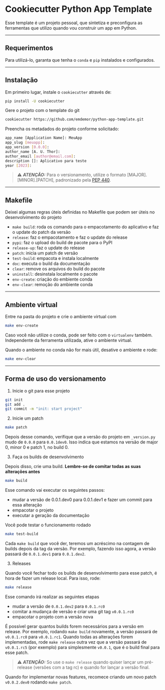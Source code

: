 # Cookiecutter Python App Template

Esse template é um projeto pessoal, que sintetiza e preconfigura as ferramentas que utilizo quando vou construir um app em Python.

--- 

## Requerimentos

Para utilizá-lo, garanta que tenha o `conda` e `pip` instalados e configurados.

--- 

## Instalação

Em primeiro lugar, instale o `cookiecutter` através de:

```bash
pip install -U cookiecutter
```

Gere o projeto com o template do git

```bash
cookiecutter https://github.com/emdemor/python-app-template.git
```

Preencha os metadados do projeto conforme solicitado:

```bash
app_name [Application Name]: MeuApp
app_slug [meuapp]: 
app_version [0.0.0]: 
author_name [A. U. Thor]: 
author_email [author@email.com]: 
description []: Aplicativo para teste
year [2023]: 
```
> :warning: **_ATENÇÃO:_**  Para o versionamento, utilize o formato [MAJOR].[MINOR].[PATCH], padronizado pela [PEP 440](https://peps.python.org/pep-0440).

--- 
 
## Makefile

Deixei algumas regras úteis definidas no Makefile que podem ser úteis no desenvolvimento do projeto

* `make build`: roda os comando para o empacotamento do aplicativo e faz o update do patch da versão
* `release`: faz o empacotamento e faz o update do release
* `pypi`: faz o upload do build de pacote para o PyPI
* `release-up`: faz o update do release
* `patch`: inicia um patch de versão
* `test-build`: empacota e instala localmente
* `doc`: executa o build da documentação
* `clear`: remove os arquivos do build do pacote
* `uninstall`: desinstala localmente o pacote
* `env-create`: criação do embiente conda
* `env-clear`: remoção do ambiente conda

---

## Ambiente virtual

Entre na pasta do projeto e crie o ambiente virtual com

```bash
make env-create
```

Caso você não utilize o conda, pode ser feito com o `virtualenv` também. Independente da ferramenta utilizada, ative o ambiente virtual.

Quando o ambiente no conda não for mais útil, desative o ambiente e rode:

```bash
make env-clear
```

---

## Forma de uso do versionamento

1. Inicie o git para esse projeto

```bash
git init
git add .
git commit -m "init: start project"
```

2. Inicie um patch

```bash
make patch
```

Depois desse comando, verifique que a versão do projeto em `_version.py` mudo de `0.0.0` para `0.0.1dev0`. Isso indica que estamos na versão de major 0, minor 0 e patch 1, no build 0. 

3. Faça os builds de desenvolvimento

Depois disso, crie uma build. **Lembre-se de comitar todas as suas alterações antes**

```bash
make build
```

Esse comando vai executar os seguintes passos:
* mudar a versão de 0.0.1.dev0 para 0.0.1.dev1 e fazer um commit para essa alteração
* empacotar o projeto
* executar a geração da documentação

Você pode testar o funcionamento rodado

```bash
make test-build
```

Cada `make build` que você der, teremos um acréscimo na contagem de builds depois da tag da versão. Por exemplo, fazendo isso agora, a versão passará de `0.0.1.dev1` para `0.0.1.dev2`.

3. Releases

Quando você fechar todo os builds de desenvolvimento para esse patch, é hora de fazer um release local. Para isso, rode:

```bash
make release
```
Esse comando irá realizar as seguintes etapas

* mudar a versão de `0.0.1.dev2` para `0.0.1.rc0`
* comitar a mudança de versão e criar uma git tag `v0.0.1.rc0`
* empacotar o projeto com a versão nova
 
É possível gerar quantos builds forem necessários para a versão em release. Por exemplo, rodando `make build` novamente, a versão passará de `v0.0.1.rc0` para `v0.0.1.rc1`. Quando todas as alterações forem implementadas, rode `make release` outra vez que a versão passará de `v0.0.1.rc5` (por exemplo) para simplesmente `v0.0.1`, que é o build final para esse patch.

> :warning: **_ATENÇÃO:_**  So use o `make release` quando quiser lançar um pré-release (versões com a tag rc) e quando for lançar a versão final.

Quando for implementar novas features, recomece criando um novo patch `v0.0.2.dev0` rodando `make patch`.